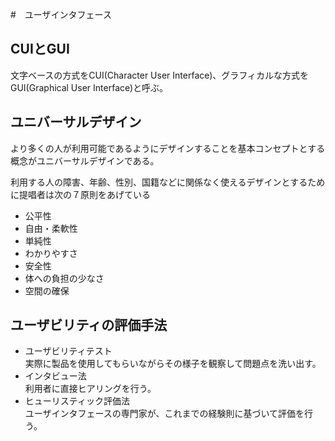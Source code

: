 #　ユーザインタフェース

## CUIとGUI

文字ベースの方式をCUI(Character User Interface)、グラフィカルな方式をGUI(Graphical User Interface)と呼ぶ。

 ## ユニバーサルデザイン

 より多くの人が利用可能であるようにデザインすることを基本コンセプトとする概念がユニバーサルデザインである。
  
  利用する人の障害、年齢、性別、国籍などに関係なく使えるデザインとするために提唱者は次の７原則をあげている  

  - 公平性
  - 自由・柔軟性
  - 単純性
  - わかりやすさ
  - 安全性
  - 体への負担の少なさ
  - 空間の確保

## ユーザビリティの評価手法

- ユーザビリティテスト  
実際に製品を使用してもらいながらその様子を観察して問題点を洗い出す。
- インタビュー法  
利用者に直接ヒアリングを行う。
- ヒューリスティック評価法  
ユーザインタフェースの専門家が、これまでの経験則に基づいて評価を行う。